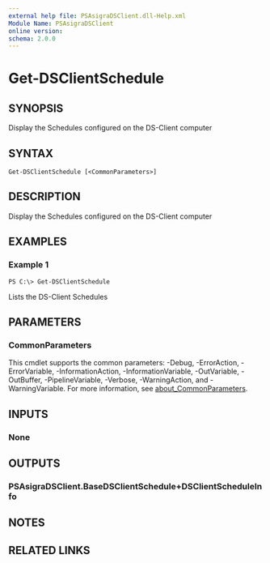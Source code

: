 ```yaml
---
external help file: PSAsigraDSClient.dll-Help.xml
Module Name: PSAsigraDSClient
online version:
schema: 2.0.0
---
```


# Get-DSClientSchedule

## SYNOPSIS
Display the Schedules configured on the DS-Client computer

## SYNTAX

```
Get-DSClientSchedule [<CommonParameters>]
```

## DESCRIPTION
Display the Schedules configured on the DS-Client computer

## EXAMPLES

### Example 1
```
PS C:\> Get-DSClientSchedule
```

Lists the DS-Client Schedules

## PARAMETERS

### CommonParameters
This cmdlet supports the common parameters: -Debug, -ErrorAction, -ErrorVariable, -InformationAction, -InformationVariable, -OutVariable, -OutBuffer, -PipelineVariable, -Verbose, -WarningAction, and -WarningVariable. For more information, see [about_CommonParameters](http://go.microsoft.com/fwlink/?LinkID=113216).

## INPUTS

### None
## OUTPUTS

### PSAsigraDSClient.BaseDSClientSchedule+DSClientScheduleInfo

## NOTES

## RELATED LINKS
